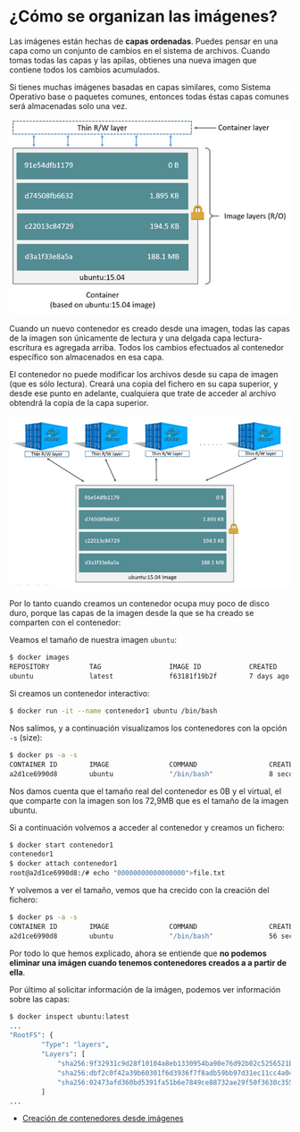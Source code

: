 # ¿Cómo se organizan las imágenes?

Las imágenes están hechas de **capas ordenadas**. Puedes pensar en una capa como un conjunto de cambios en el sistema de archivos. Cuando tomas todas las capas y las apilas, obtienes una nueva imagen que contiene todos los cambios acumulados. 

Si tienes muchas imágenes basadas en capas similares, como Sistema Operativo base o paquetes comunes, entonces todas éstas capas comunes será almacenadas solo una vez.

![docker](img/container-layers.jpg)

Cuando un nuevo contenedor es creado desde una imagen, todas las capas de la imagen son únicamente de lectura y una delgada capa lectura-escritura es agregada arriba. Todos los cambios efectuados al contenedor específico son almacenados en esa capa. 

El contenedor no puede modificar los archivos desde su capa de imagen (que es sólo lectura). Creará una copia del fichero en su capa superior, y desde ese punto en adelante, cualquiera que trate de acceder al archivo obtendrá la copia de la capa superior. 

![docker](img/sharing-layers.jpg)

Por lo tanto cuando creamos un contenedor ocupa muy poco de disco duro, porque las capas de la imagen desde la que se ha creado se comparten con el contenedor:

Veamos el tamaño de nuestra imagen `ubuntu`:

```bash
$ docker images
REPOSITORY          TAG                 IMAGE ID            CREATED             SIZE
ubuntu              latest              f63181f19b2f        7 days ago          72.9MB
```

Si creamos un contenedor interactivo:

```bash
$ docker run -it --name contenedor1 ubuntu /bin/bash 
```

Nos salimos, y a continuación visualizamos los contenedores con la opción `-s` (size):

```bash
$ docker ps -a -s
CONTAINER ID        IMAGE               COMMAND                  CREATED             STATUS                       PORTS               NAMES               SIZE
a2d1ce6990d8        ubuntu              "/bin/bash"              8 seconds ago       Exited (130) 5 seconds ago                       contenedor1         0B (virtual 72.9MB)
```

Nos damos cuenta que el tamaño real del contenedor es 0B y el virtual, el que comparte con la imagen son los 72,9MB que es el tamaño de la imagen ubuntu.

Si a continuación volvemos a acceder al contenedor y creamos un fichero:

```bash
$ docker start contenedor1
contenedor1
$ docker attach contenedor1
root@a2d1ce6990d8:/# echo "00000000000000000">file.txt
```

Y volvemos a ver el tamaño, vemos que ha crecido con la creación del fichero:

```bash
$ docker ps -a -s
CONTAINER ID        IMAGE               COMMAND                  CREATED             STATUS                      PORTS               NAMES               SIZE
a2d1ce6990d8        ubuntu              "/bin/bash"              56 seconds ago      Exited (0) 2 seconds ago                        contenedor1         52B (virtual 72.9MB)
```

Por todo lo que hemos explicado, ahora se entiende  que **no podemos eliminar una imágen cuando tenemos contenedores creados a a partir de ella**.

Por último al solicitar información de la imágen, podemos ver información sobre las capas:

```bash
$ docker inspect ubuntu:latest
...
"RootFS": {
        "Type": "layers",
        "Layers": [
            "sha256:9f32931c9d28f10104a8eb1330954ba90e76d92b02c5256521ba864feec14009",
            "sha256:dbf2c0f42a39b60301f6d3936f7f8adb59bb97d31ec11cc4a049ce81155fef89",
            "sha256:02473afd360bd5391fa51b6e7849ce88732ae29f50f3630c3551f528eba66d1e"
        ]
...
```

* [Creación de contenedores desde imágenes](creacion.md)

